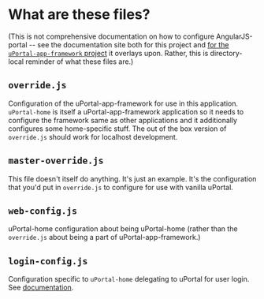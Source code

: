 # What are these files?

(This is not comprehensive documentation on how to configure AngularJS-portal -- see the documentation site both for this project and [for the `uPortal-app-framework` project][uPortal-app-framework configuration docs] it overlays upon. Rather, this is directory-local reminder of what these files are.)

## `override.js`

Configuration of the uPortal-app-framework for use in this application. `uPortal-home` is itself a uPortal-app-framework application so it needs to configure the framework same as other applications and it additionally configures some home-specific stuff. The out of the box version of `override.js` should work for localhost development.

## `master-override.js`
This file doesn't itself do anything. It's just an example. It's the configuration that you'd put in `override.js` to configure for use with vanilla uPortal.

## `web-config.js`

uPortal-home configuration about being uPortal-home (rather than the `override.js` about being a part of uPortal-app-framework.)

## `login-config.js`

Configuration specific to `uPortal-home` delegating to uPortal for user login. See [documentation](http://uw-madison-doit.github.io/angularjs-portal/silent-login.html).

[uPortal-app-framework configuration docs]: http://uportal-project.github.io/uportal-app-framework/configuration.html
